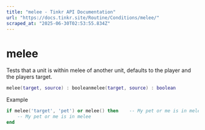 ```yaml
---
title: "melee - Tinkr API Documentation"
url: "https://docs.tinkr.site/Routine/Conditions/melee/"
scraped_at: "2025-06-30T02:53:55.834Z"
---
```


# melee

Tests that a unit is within melee of another unit, defaults to the player and the players target.

```lua
melee(target, source) : booleanmelee(target, source) : boolean
```

Example

```lua
if melee('target', 'pet') or melee() then    -- My pet or me is in meleeendif melee('target', 'pet') or melee() then
    -- My pet or me is in melee
end
```